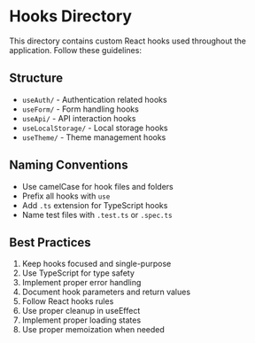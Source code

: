 # Hooks Directory

This directory contains custom React hooks used throughout the application. Follow these guidelines:

## Structure

- `useAuth/` - Authentication related hooks
- `useForm/` - Form handling hooks
- `useApi/` - API interaction hooks
- `useLocalStorage/` - Local storage hooks
- `useTheme/` - Theme management hooks

## Naming Conventions

- Use camelCase for hook files and folders
- Prefix all hooks with `use`
- Add `.ts` extension for TypeScript hooks
- Name test files with `.test.ts` or `.spec.ts`

## Best Practices

1. Keep hooks focused and single-purpose
2. Use TypeScript for type safety
3. Implement proper error handling
4. Document hook parameters and return values
5. Follow React hooks rules
6. Use proper cleanup in useEffect
7. Implement proper loading states
8. Use proper memoization when needed 
